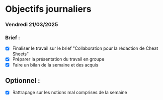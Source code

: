 # Objectifs journaliers

### Vendredi 21/03/2025

### Brief :

- [x] Finaliser le travail sur le brief "Collaboration pour la rédaction de Cheat Sheets"
- [x] Préparer la présentation du travail en groupe
- [x] Faire un bilan de la semaine et des acquis

## Optionnel :

- [x] Rattrapage sur les notions mal comprises de la semaine
